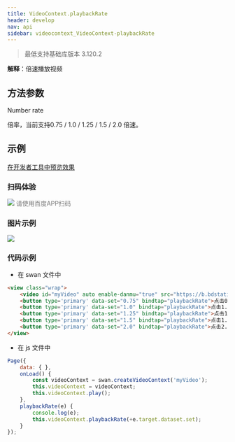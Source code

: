 ```yaml
---
title: VideoContext.playbackRate
header: develop
nav: api
sidebar: videocontext_VideoContext-playbackRate
---
```

 

> 最低支持基础库版本 3.120.2

**解释**：倍速播放视频
 
## 方法参数

Number rate


倍率，当前支持0.75 / 1.0 / 1.25 / 1.5 / 2.0 倍速。


## 示例

<a href="swanide://fragment/afe9615c43c4ce4762935353e649b4431574765430075" title="在开发者工具中预览效果" target="_self">在开发者工具中预览效果</a>

### 扫码体验

<div class='scan-code-container'>
    <img src="https://b.bdstatic.com/miniapp/assets/images/doc_demo/fragment_VideoContextPlayBackRate.png" class="demo-qrcode-image" />
    <font color=#777 12px>请使用百度APP扫码</font>
</div>

### 图片示例 


<div class="m-doc-custom-examples">
    <div class="m-doc-custom-examples-correct">
        <img src="https://b.bdstatic.com/miniapp/image/vplaybackRate.jpeg">
    </div>
    <div class="m-doc-custom-examples-correct">
        <img src=" ">
    </div>
    <div class="m-doc-custom-examples-correct">
        <img src=" ">
    </div>
</div>

### 代码示例 


* 在 swan 文件中

```html
<view class="wrap">
    <video id="myVideo" auto enable-danmu="true" src="https://b.bdstatic.com/swan-temp/940fe716b0eaad38f47b209d61657490.mp4"></video>
    <button type='primary' data-set="0.75" bindtap="playbackRate">点击0.75倍速播放</button>
    <button type='primary' data-set="1.0" bindtap="playbackRate">点击1.0倍速播放</button>
    <button type='primary' data-set="1.25" bindtap="playbackRate">点击1.25倍速播放</button>
    <button type='primary' data-set="1.5" bindtap="playbackRate">点击1.5倍速播放</button>
    <button type='primary' data-set="2.0" bindtap="playbackRate">点击2.0倍速播放</button>
</view>
```

* 在 js 文件中

```js
Page({
    data: { },
    onLoad() {
        const videoContext = swan.createVideoContext('myVideo');
        this.videoContext = videoContext;
        this.videoContext.play();
    },
    playbackRate(e) {
        console.log(e);
        this.videoContext.playbackRate(+e.target.dataset.set);
    }
});
```